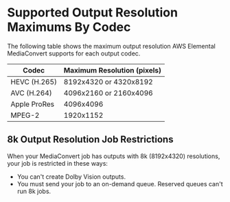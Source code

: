 # Supported Output Resolution Maximums By Codec<a name="supported-output-resolution-maximums-by-codec"></a>

The following table shows the maximum output resolution AWS Elemental MediaConvert supports for each output codec\.


|  Codec  |  Maximum Resolution \(pixels\)  | 
| --- | --- | 
|  HEVC \(H\.265\)  |  8192x4320 or 4320x8192  | 
|  AVC \(H\.264\)  |  4096x2160 or 2160x4096  | 
|  Apple ProRes  |  4096x4096  | 
|  MPEG\-2  |  1920x1152  | 

## 8k Output Resolution Job Restrictions<a name="8k-output-resolution-job-restrictions"></a>

When your MediaConvert job has outputs with 8k \(8192x4320\) resolutions, your job is restricted in these ways:
+ You can't create Dolby Vision outputs\.
+ You must send your job to an on\-demand queue\. Reserved queues can't run 8k jobs\.